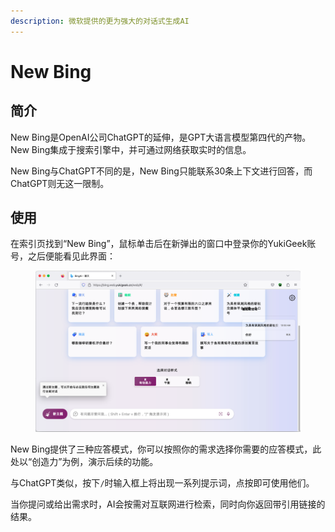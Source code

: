 ```yaml
---
description: 微软提供的更为强大的对话式生成AI
---
```


# New Bing

## 简介

New Bing是OpenAI公司ChatGPT的延伸，是GPT大语言模型第四代的产物。New Bing集成于搜索引擎中，并可通过网络获取实时的信息。

New Bing与ChatGPT不同的是，New Bing只能联系30条上下文进行回答，而ChatGPT则无这一限制。

## 使用

在索引页找到“New Bing”，鼠标单击后在新弹出的窗口中登录你的YukiGeek账号，之后便能看见此界面：

<figure><img src="../.gitbook/assets/image (3).png" alt=""><figcaption></figcaption></figure>

New Bing提供了三种应答模式，你可以按照你的需求选择你需要的应答模式，此处以“创造力”为例，演示后续的功能。

与ChatGPT类似，按下`/`时输入框上将出现一系列提示词，点按即可使用他们。

当你提问或给出需求时，AI会按需对互联网进行检索，同时向你返回带引用链接的结果。



